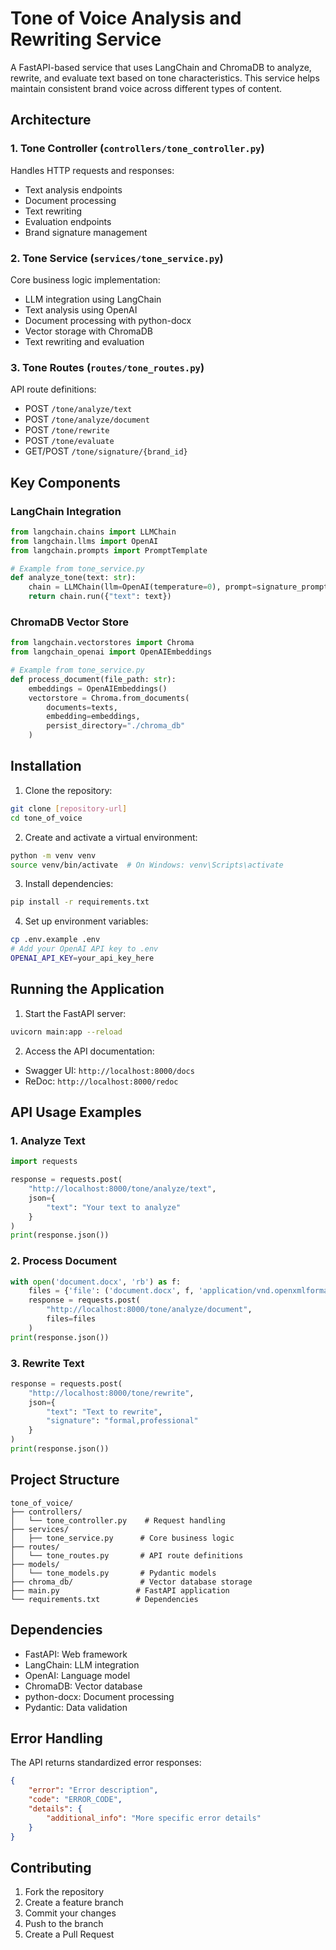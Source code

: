 # Tone of Voice Analysis and Rewriting Service

A FastAPI-based service that uses LangChain and ChromaDB to analyze, rewrite, and evaluate text based on tone characteristics. This service helps maintain consistent brand voice across different types of content.

## Architecture

### 1. Tone Controller (`controllers/tone_controller.py`)
Handles HTTP requests and responses:
- Text analysis endpoints
- Document processing
- Text rewriting
- Evaluation endpoints
- Brand signature management

### 2. Tone Service (`services/tone_service.py`)
Core business logic implementation:
- LLM integration using LangChain
- Text analysis using OpenAI
- Document processing with python-docx
- Vector storage with ChromaDB
- Text rewriting and evaluation

### 3. Tone Routes (`routes/tone_routes.py`)
API route definitions:
- POST `/tone/analyze/text`
- POST `/tone/analyze/document`
- POST `/tone/rewrite`
- POST `/tone/evaluate`
- GET/POST `/tone/signature/{brand_id}`

## Key Components

### LangChain Integration
```python
from langchain.chains import LLMChain
from langchain.llms import OpenAI
from langchain.prompts import PromptTemplate

# Example from tone_service.py
def analyze_tone(text: str):
    chain = LLMChain(llm=OpenAI(temperature=0), prompt=signature_prompt)
    return chain.run({"text": text})
```

### ChromaDB Vector Store
```python
from langchain.vectorstores import Chroma
from langchain_openai import OpenAIEmbeddings

# Example from tone_service.py
def process_document(file_path: str):
    embeddings = OpenAIEmbeddings()
    vectorstore = Chroma.from_documents(
        documents=texts,
        embedding=embeddings,
        persist_directory="./chroma_db"
    )
```

## Installation

1. Clone the repository:
```bash
git clone [repository-url]
cd tone_of_voice
```

2. Create and activate a virtual environment:
```bash
python -m venv venv
source venv/bin/activate  # On Windows: venv\Scripts\activate
```

3. Install dependencies:
```bash
pip install -r requirements.txt
```

4. Set up environment variables:
```bash
cp .env.example .env
# Add your OpenAI API key to .env
OPENAI_API_KEY=your_api_key_here
```

## Running the Application

1. Start the FastAPI server:
```bash
uvicorn main:app --reload
```

2. Access the API documentation:
- Swagger UI: `http://localhost:8000/docs`
- ReDoc: `http://localhost:8000/redoc`

## API Usage Examples

### 1. Analyze Text
```python
import requests

response = requests.post(
    "http://localhost:8000/tone/analyze/text",
    json={
        "text": "Your text to analyze"
    }
)
print(response.json())
```

### 2. Process Document
```python
with open('document.docx', 'rb') as f:
    files = {'file': ('document.docx', f, 'application/vnd.openxmlformats-officedocument.wordprocessingml.document')}
    response = requests.post(
        "http://localhost:8000/tone/analyze/document",
        files=files
    )
print(response.json())
```

### 3. Rewrite Text
```python
response = requests.post(
    "http://localhost:8000/tone/rewrite",
    json={
        "text": "Text to rewrite",
        "signature": "formal,professional"
    }
)
print(response.json())
```

## Project Structure
```
tone_of_voice/
├── controllers/
│   └── tone_controller.py    # Request handling
├── services/
│   ├── tone_service.py      # Core business logic
├── routes/
│   └── tone_routes.py       # API route definitions
├── models/
│   └── tone_models.py       # Pydantic models
├── chroma_db/               # Vector database storage
├── main.py                 # FastAPI application
└── requirements.txt        # Dependencies
```

## Dependencies
- FastAPI: Web framework
- LangChain: LLM integration
- OpenAI: Language model
- ChromaDB: Vector database
- python-docx: Document processing
- Pydantic: Data validation

## Error Handling
The API returns standardized error responses:
```json
{
    "error": "Error description",
    "code": "ERROR_CODE",
    "details": {
        "additional_info": "More specific error details"
    }
}
```

## Contributing
1. Fork the repository
2. Create a feature branch
3. Commit your changes
4. Push to the branch
5. Create a Pull Request
